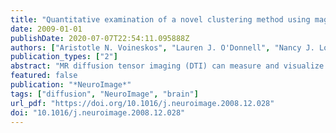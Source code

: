 ```yaml
---
title: "Quantitative examination of a novel clustering method using magnetic resonance diffusion tensor tractography"
date: 2009-01-01
publishDate: 2020-07-07T22:54:11.095888Z
authors: ["Aristotle N. Voineskos", "Lauren J. O'Donnell", "Nancy J. Lobaugh", "Douglas Markant", "Stephanie Ameis", "Marc Niethammer", "Benoit H. Mulsant", "Bruce G. Pollock", "James L. Kennedy", "Carl-Fredrik Westin", "Martha Elizabeth Shenton"]
publication_types: ["2"]
abstract: "MR diffusion tensor imaging (DTI) can measure and visualize organization of white matter fibre tracts in vivo. DTI is a relatively new imaging technique, and new tools developed for quantifying fibre tracts require evaluation. The purpose of this study was to compare the reliability of a novel clustering approach with a multiple region of interest (MROI) approach in both healthy and disease (schizophrenia) populations. DTI images were acquired in 20 participants (n=10 patients with schizophrenia: 56 ± 15 years; n=10 controls: 51 ± 20 years) (1.5 Tesla GE system) with diffusion gradients applied in 23 non-collinear directions, repeated three times. Whole brain seeding and creation of fibre tracts were then performed. Interrater reliability of the clustering approach, and the MROI approach, were each evaluated and the methods compared. There was high spatial (voxelbased) agreement within and between the clustering and MROI methods. Fractional anisotropy, trace, and radial and axial diffusivity values showed high intraclass correlation (p<0.001 for all tracts) for each approach. Differences in scalar indices of diffusion between the clustering and MROI approach were minimal. The excellent interrater reliability of the clustering method and high agreement with the MROI method, quantitatively and spatially, indicates that the clustering method can be used with confidence. The clustering method avoids biases of ROI drawing and placement, and, not limited by a priori predictions, may be a more robust and efficient way to identify and measure white matter tracts of interest."
featured: false
publication: "*NeuroImage*"
tags: ["diffusion", "NeuroImage", "brain"]
url_pdf: "https://doi.org/10.1016/j.neuroimage.2008.12.028"
doi: "10.1016/j.neuroimage.2008.12.028"
---
```


